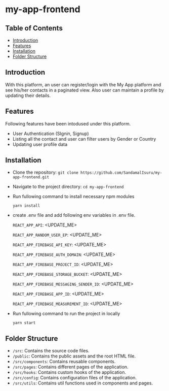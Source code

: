 # my-app-frontend

## Table of Contents

- [Introduction](#introduction)
- [Features](#features)
- [Installation](#installation)
- [Folder Structure](#folder-structure)

## Introduction

With this platform, an user can register/login with the My App platform and see his/her contacts in a paginated view. Also user can maintain a profile by updating their details.

## Features

Following features have been intodused under this platform.

- User Authentication (SIgnin, Signup)
- Listing all the contact and user can filter users by Gender or Country
- Updating user profile data

## Installation

- Clone the repository: `git clone https://github.com/SandamalIsuru/my-app-frontend.git`

- Navigate to the project directory: `cd my-app-frontend`

- Run fullowing command to install necessary npm modules

    `yarn install`

- create .env file and add following env variables in .env file. 

    `REACT_APP_API`: <UPDATE_ME>

    `REACT_APP_RANDOM_USER_EP`: <UPDATE_ME>

    `REACT_APP_FIREBASE_API_KEY`: <UPDATE_ME>

    `REACT_APP_FIREBASE_AUTH_DOMAIN`: <UPDATE_ME>

    `REACT_APP_FIREBASE_PROJECT_ID`: <UPDATE_ME>

    `REACT_APP_FIREBASE_STORAGE_BUCKET`: <UPDATE_ME>

    `REACT_APP_FIREBASE_MESSAGING_SENDER_ID`: <UPDATE_ME>

    `REACT_APP_FIREBASE_APP_ID`: <UPDATE_ME>

    `REACT_APP_FIREBASE_MEASUREMENT_ID`: <UPDATE_ME>


- Run fullowing command to run the project in locally

    `yarn start`

## Folder Structure

- `/src`: Contains the source code files.
- `/public`: Contains the public assets and the root HTML file.
- `/src/components`: Contains reusable components.
- `/src/pages`: Contains different pages of the application.
- `/src/hooks`: Contains custom hooks of the application.
- `/src/config`: Contains configuration files of the application.
- `/src/utils`: Contains util functions used in components and pages.